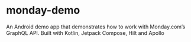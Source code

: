 # monday-demo
An Android demo app that demonstrates how to work with Monday.com’s GraphQL API. Built with Kotlin, Jetpack Compose, Hilt and Apollo
